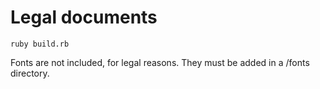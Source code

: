 # Legal documents

```
ruby build.rb
```

Fonts are not included, for legal reasons. They must be added in a /fonts directory.
